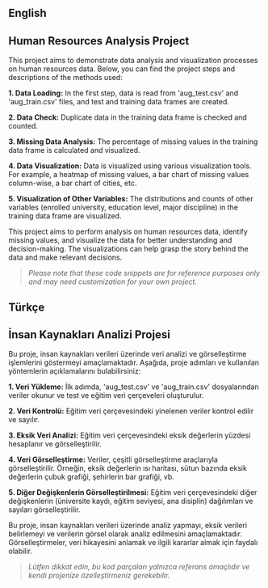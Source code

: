 ## English
## Human Resources Analysis Project

This project aims to demonstrate data analysis and visualization processes on human resources data. Below, you can find the project steps and descriptions of the methods used:

**1. Data Loading:** In the first step, data is read from 'aug_test.csv' and 'aug_train.csv' files, and test and training data frames are created.

**2. Data Check:** Duplicate data in the training data frame is checked and counted.

**3. Missing Data Analysis:** The percentage of missing values in the training data frame is calculated and visualized.

**4. Data Visualization:** Data is visualized using various visualization tools. For example, a heatmap of missing values, a bar chart of missing values column-wise, a bar chart of cities, etc.

**5. Visualization of Other Variables:** The distributions and counts of other variables (enrolled university, education level, major discipline) in the training data frame are visualized.

This project aims to perform analysis on human resources data, identify missing values, and visualize the data for better understanding and decision-making. The visualizations can help grasp the story behind the data and make relevant decisions.

> *Please note that these code snippets are for reference purposes only and may need customization for your own project.*



## Türkçe
## İnsan Kaynakları Analizi Projesi
Bu proje, insan kaynakları verileri üzerinde veri analizi ve görselleştirme işlemlerini göstermeyi amaçlamaktadır. Aşağıda, proje adımları ve kullanılan yöntemlerin açıklamalarını bulabilirsiniz:

**1. Veri Yükleme:** İlk adımda, 'aug_test.csv' ve 'aug_train.csv' dosyalarından veriler okunur ve test ve eğitim veri çerçeveleri oluşturulur.

**2. Veri Kontrolü:** Eğitim veri çerçevesindeki yinelenen veriler kontrol edilir ve sayılır.

**3. Eksik Veri Analizi:** Eğitim veri çerçevesindeki eksik değerlerin yüzdesi hesaplanır ve görselleştirilir.

**4. Veri Görselleştirme:** Veriler, çeşitli görselleştirme araçlarıyla görselleştirilir. Örneğin, eksik değerlerin ısı haritası, sütun bazında eksik değerlerin çubuk grafiği, şehirlerin bar grafiği, vb.

**5. Diğer Değişkenlerin Görselleştirilmesi:** Eğitim veri çerçevesindeki diğer değişkenlerin (üniversite kaydı, eğitim seviyesi, ana disiplin) dağılımları ve sayıları görselleştirilir.

Bu proje, insan kaynakları verileri üzerinde analiz yapmayı, eksik verileri belirlemeyi ve verilerin görsel olarak analiz edilmesini amaçlamaktadır. Görselleştirmeler, veri hikayesini anlamak ve ilgili kararlar almak için faydalı olabilir.

> *Lütfen dikkat edin, bu kod parçaları yalnızca referans amaçlıdır ve kendi projenize özelleştirmeniz gerekebilir.*
